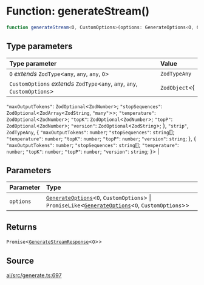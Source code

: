 # Function: generateStream()

```ts
function generateStream<O, CustomOptions>(options: GenerateOptions<O, CustomOptions> | PromiseLike<GenerateOptions<O, CustomOptions>>): Promise<GenerateStreamResponse<O>>
```

## Type parameters

| Type parameter | Value |
| :------ | :------ |
| `O` *extends* `ZodType`\<`any`, `any`, `any`, `O`\> | `ZodTypeAny` |
| `CustomOptions` *extends* `ZodType`\<`any`, `any`, `any`, `CustomOptions`\> | `ZodObject`\<\{
  `"maxOutputTokens"`: `ZodOptional`\<`ZodNumber`\>;
  `"stopSequences"`: `ZodOptional`\<`ZodArray`\<`ZodString`, `"many"`\>\>;
  `"temperature"`: `ZodOptional`\<`ZodNumber`\>;
  `"topK"`: `ZodOptional`\<`ZodNumber`\>;
  `"topP"`: `ZodOptional`\<`ZodNumber`\>;
  `"version"`: `ZodOptional`\<`ZodString`\>;
 \}, `"strip"`, `ZodTypeAny`, \{
  `"maxOutputTokens"`: `number`;
  `"stopSequences"`: `string`[];
  `"temperature"`: `number`;
  `"topK"`: `number`;
  `"topP"`: `number`;
  `"version"`: `string`;
 \}, \{
  `"maxOutputTokens"`: `number`;
  `"stopSequences"`: `string`[];
  `"temperature"`: `number`;
  `"topK"`: `number`;
  `"topP"`: `number`;
  `"version"`: `string`;
 \}\> |

## Parameters

| Parameter | Type |
| :------ | :------ |
| `options` | [`GenerateOptions`](../interfaces/GenerateOptions.md)\<`O`, `CustomOptions`\> \| `PromiseLike`\<[`GenerateOptions`](../interfaces/GenerateOptions.md)\<`O`, `CustomOptions`\>\> |

## Returns

`Promise`\<[`GenerateStreamResponse`](../interfaces/GenerateStreamResponse.md)\<`O`\>\>

## Source

[ai/src/generate.ts:697](https://github.com/firebase/genkit/blob/2b0be364306d92a8e7d13efc2da4fb04c1d21e29/js/ai/src/generate.ts#L697)

